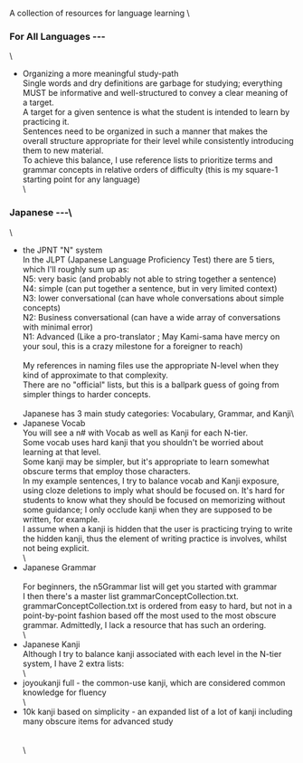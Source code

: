 A collection of resources for language learning
\
### For All Languages ---
\
- Organizing a more meaningful study-path\
Single words and dry definitions are garbage for studying; everything MUST be informative and well-structured to convey a clear meaning of a target.\
A target for a given sentence is what the student is intended to learn by practicing it. \
Sentences need to be organized in such a manner that makes the overall structure appropriate for their level while consistently introducing them to new material.\
To achieve this balance, I use reference lists to prioritize terms and grammar concepts in relative orders of difficulty (this is my square-1 starting point for any language) \
\
### Japanese ---\
\
- the JPNT "N" system\
In the JLPT (Japanese Language Proficiency Test) there are 5 tiers, which I'll roughly sum up as:\
N5: very basic (and probably not able to string together a sentence)\
N4: simple (can put together a sentence, but in very limited context)\
N3: lower conversational (can have whole conversations about simple concepts)\
N2: Business conversational (can have a wide array of conversations with minimal error)\
N1: Advanced (Like a pro-translator ; May Kami-sama have mercy on your soul, this is a crazy milestone for a foreigner to reach)\
\
My references in naming files use the appropriate N-level when they kind of approximate to that complexity. \
There are no "official" lists, but this is a ballpark guess of going from simpler things to harder concepts. \
\
Japanese has 3 main study categories: Vocabulary, Grammar, and Kanji\
- Japanese Vocab\
You will see a n# with Vocab as well as Kanji for each N-tier.\
Some vocab uses hard kanji that you shouldn't be worried about learning at that level. \
Some kanji may be simpler, but it's appropriate to learn somewhat obscure terms that employ those characters.\
In my example sentences, I try to balance vocab and Kanji exposure, using cloze deletions to imply what should be focused on. It's hard for students to know what they should be focused on memorizing without some guidance; I only occlude kanji when they are supposed to be written, for example.\
I assume when a kanji is hidden that the user is practicing trying to write the hidden kanji, thus the element of writing practice is involves, whilst not being explicit.\
\
- Japanese Grammar\
\
For beginners, the n5Grammar list will get you started with grammar\
I then there's a master list grammarConceptCollection.txt. \
grammarConceptCollection.txt is ordered from easy to hard, but not in a point-by-point fashion based off the most used to the most obscure grammar. Admittedly, I lack a resource that has such an ordering.\
\
- Japanese Kanji\
Although I try to balance kanji associated with each level in the N-tier system, I have 2 extra lists:\
\
- joyoukanji full - the common-use kanji, which are considered common knowledge for fluency\
\
- 10k kanji based on simplicity - an expanded list of a lot of kanji including many obscure items for advanced study\
\
\
\

